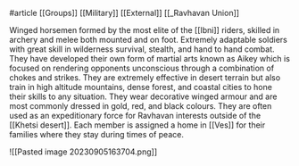 #article 
[[Groups]]
[[Military]]
[[External]]
[[_Ravhavan Union]]

Winged horsemen formed by the most elite of the [[Ibni]] riders, skilled in archery and melee both mounted and on foot. Extremely adaptable soldiers with great skill in wilderness survival, stealth, and hand to hand combat. They have developed their own form of martial arts known as Aikey which is focused on rendering opponents unconscious through a combination of chokes and strikes. They are extremely effective in desert terrain but also train in high altitude mountains, dense forest, and coastal cities to hone their skills to any situation. They wear decorative winged armour and are most commonly dressed in gold, red, and black colours. They are often used as an expeditionary force for Ravhavan interests outside of the [[Khetsi desert]]. Each member is assigned a home in [[Ves]] for their families where they stay during times of peace.

![[Pasted image 20230905163704.png]]